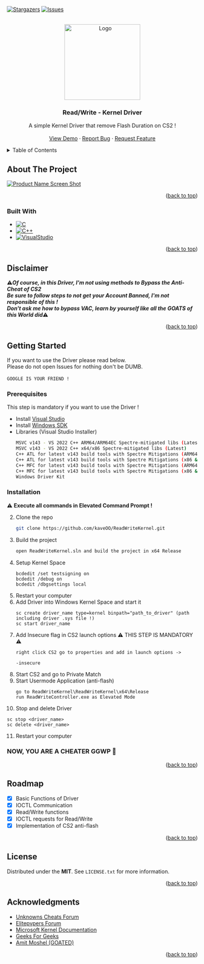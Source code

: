 <!-- Improved compatibility of back to top link: See: https://github.com/othneildrew/Best-README-Template/pull/73 -->
<a id="readme-top"></a>
<!--
*** Thanks for checking out the Best-README-Template. If you have a suggestion
*** that would make this better, please fork the repo and create a pull request
*** or simply open an issue with the tag "enhancement".
*** Don't forget to give the project a star!
*** Thanks again! Now go create something AMAZING! :D
-->



<!-- PROJECT SHIELDS -->
<!--
*** I'm using markdown "reference style" links for readability.
*** Reference links are enclosed in brackets [ ] instead of parentheses ( ).
*** See the bottom of this document for the declaration of the reference variables
*** for contributors-url, forks-url, etc. This is an optional, concise syntax you may use.
*** https://www.markdownguide.org/basic-syntax/#reference-style-links
-->

[![Stargazers][stars-shield]][stars-url]
[![Issues][issues-shield]][issues-url]

<!-- PROJECT LOGO -->
<br />
<div align="center">
  <a href="https://en.wikipedia.org/wiki/Protection_ring">
    <img src="https://cdn.ezo.io/wp-content/uploads/2024/08/image-1-1024x1024.png" alt="Logo" width="200" height="200">
  </a>

<h3 align="center">Read/Write - Kernel Driver</h3>

  <p align="center">
    A simple Kernel Driver that remove Flash Duration on CS2 !
    <br>
    <br />
    <a href="https://github.com/kaveOO/ReadWriteKernel">View Demo</a>
    &middot;
    <a href="https://github.com/kaveOO/ReadWriteKernel/issues/new?labels=bug&template=bug-report---.md">Report Bug</a>
    &middot;
    <a href="https://github.com/kaveOO/ReadWriteKernel/issues/new?labels=enhancement&template=feature-request---.md">Request Feature</a>
  </p>
</div>



<!-- TABLE OF CONTENTS -->
<details>
  <summary>Table of Contents</summary>
  <ol>
    <li>
      <a href="#about-the-project">About The Project</a>
      <ul>
        <li><a href="#built-with">Built With</a></li>
      </ul>
    </li>
    <li>
      <a href="#disclaimer">Disclaimer</a>
    </li>
    <li>
      <a href="#getting-started">Getting Started</a>
      <ul>
        <li><a href="#prerequisites">Prerequisites</a></li>
        <li><a href="#installation">Installation</a></li>
      </ul>
    </li>
    <li><a href="#roadmap">Roadmap</a></li>
    <li><a href="#license">License</a></li>
    <li><a href="#acknowledgments">Acknowledgments</a></li>
  </ol>
</details>



<!-- ABOUT THE PROJECT -->
## About The Project

[![Product Name Screen Shot][product-screenshot]](https://www.geeksforgeeks.org/kernel-in-operating-system/)

<p align="right">(<a href="#readme-top">back to top</a>)</p>



### Built With

* [![C][C]][C-url]
* [![C++][C++]][C++-url]
* [![VisualStudio][VisualStudio]][VisualStudio-url]

<p align="right">(<a href="#readme-top">back to top</a>)</p>


## Disclaimer

⚠️***Of course, in this Driver, I'm not using methods to Bypass the Anti-Cheat of CS2***
<br>
***Be sure to follow steps to not get your Account Banned, I'm not responsible of this !***
<br>
***Don't ask me how to bypass VAC, learn by yourself like all the GOATS of this World did***⚠️

<p align="right">(<a href="#disclaimer">back to top</a>)</p>

<!-- GETTING STARTED -->
## Getting Started

If you want to use the Driver please read below.
<br>
Please do not open Issues for nothing don't be DUMB.
<br>
<br>
`GOOGLE IS YOUR FRIEND !`

### Prerequisites

This step is mandatory if you want to use the Driver !
* Install [Visual Studio](https://visualstudio.microsoft.com/)
* Install [Windows SDK](https://developer.microsoft.com/en-us/windows/downloads/windows-sdk/) 
* Libraries (Visual Studio Installer)
  ```sh
  MSVC v143 - VS 2022 C++ ARM64/ARM64EC Spectre-mitigated libs (Latest)
  MSVC v143 - VS 2022 C++ x64/x86 Spectre-mitigated libs (Latest)
  C++ ATL for latest v143 build tools with Spectre Mitigations (ARM64/ARM64EC)
  C++ ATL for latest v143 build tools with Spectre Mitigations (x86 & x64)
  C++ MFC for latest v143 build tools with Spectre Mitigations (ARM64/ARM64EC)
  C++ MFC for latest v143 build tools with Spectre Mitigations (x86 & x64)
  Windows Driver Kit
  ```

### Installation
⚠️ **Execute all commands in Elevated Command Prompt !**

2. Clone the repo
   ```sh
   git clone https://github.com/kaveOO/ReadWriteKernel.git
   ```
3. Build the project
   ```sh
   open ReadWriteKernel.sln and build the project in x64 Release
   ```
4. Setup Kernel Space
   ```
   bcdedit /set testsigning on
   bcdedit /debug on
   bcdedit /dbgsettings local
   ```
5. Restart your computer
6. Add Driver into Windows Kernel Space and start it
   ```
   sc create driver_name type=kernel binpath="path_to_driver" (path including driver .sys file !)
   sc start driver_name
   ```
7. Add Insecure flag in CS2 launch options ⚠️ THIS STEP IS MANDATORY ⚠️
   ```
   right click CS2 go to properties and add in launch options ->
   
   -insecure
   ```
8. Start CS2 and go to Private Match
9. Start Usermode Application (anti-flash)
   ```
   go to ReadWriteKernel\ReadWriteKernel\x64\Release
   run ReadWriteController.exe as Elevated Mode
   ```
10. Stop and delete Driver
   ```
  sc stop <driver_name>
  sc delete <driver_name>
   ```
11. Restart your computer
### NOW, YOU ARE A CHEATER GGWP 🧌
   
<p align="right">(<a href="#readme-top">back to top</a>)</p>



<!-- USAGE EXAMPLES
## Usage

Use this space to show useful examples of how a project can be used. Additional screenshots, code examples and demos work well in this space. You may also link to more resources.

_For more examples, please refer to the [Documentation](https://example.com)_

<p align="right">(<a href="#readme-top">back to top</a>)</p>



<!-- ROADMAP -->
## Roadmap

- [x] Basic Functions of Driver
- [x] IOCTL Communication
- [x] Read/Write functions
- [x] IOCTL requests for Read/Write
- [x] Implementation of CS2 anti-flash
<p align="right">(<a href="#readme-top">back to top</a>)</p>



<!-- CONTRIBUTING
## Contributing

Contributions are what make the open source community such an amazing place to learn, inspire, and create. Any contributions you make are **greatly appreciated**.

If you have a suggestion that would make this better, please fork the repo and create a pull request. You can also simply open an issue with the tag "enhancement".
Don't forget to give the project a star! Thanks again!

1. Fork the Project
2. Create your Feature Branch (`git checkout -b feature/AmazingFeature`)
3. Commit your Changes (`git commit -m 'Add some AmazingFeature'`)
4. Push to the Branch (`git push origin feature/AmazingFeature`)
5. Open a Pull Request

<p align="right">(<a href="#readme-top">back to top</a>)</p>

### Top contributors:

<a href="https://github.com/kaveOO/ReadWriteKernel/graphs/contributors">
  <img src="https://contrib.rocks/image?repo=kaveOO/ReadWriteKernel" alt="contrib.rocks image" />
</a>



<!-- LICENSE -->
## License

Distributed under the **MIT**. See `LICENSE.txt` for more information.

<p align="right">(<a href="#readme-top">back to top</a>)</p>



<!-- CONTACT
## Contact

Your Name - [@kaveofps](https://twitter.com/kaveofps) - email@email_client.com

Project Link -> [https://github.com/kaveOO/ReadWriteKernel](https://github.com/kaveOO/ReadWriteKernel)

<p align="right">(<a href="#readme-top">back to top</a>)</p>



<!-- ACKNOWLEDGMENTS -->
## Acknowledgments

* [Unknowns Cheats Forum](https://www.unknowncheats.me/forum/index.php)
* [Elitepvpers Forum](https://www.elitepvpers.com/)
* [Microsoft Kernel Documentation](https://learn.microsoft.com/en-us/windows-hardware/drivers/ddi/_kernel/)
* [Geeks For Geeks](https://www.geeksforgeeks.org/)
* [Amit Moshel (GOATED)](https://medium.com/@amitmoshel70)

<p align="right">(<a href="#readme-top">back to top</a>)</p>



<!-- MARKDOWN LINKS & IMAGES -->
<!-- https://www.markdownguide.org/basic-syntax/#reference-style-links -->
[stars-shield]: https://img.shields.io/github/stars/kaveOO/ReadWriteKernel.svg?style=for-the-badge
[stars-url]: https://github.com/kaveOO/ReadWriteKernel/stargazers
[issues-shield]: https://img.shields.io/github/issues/kaveOO/ReadWriteKernel.svg?style=for-the-badge
[issues-url]: https://github.com/kaveOO/ReadWriteKernel/issues
[product-screenshot]: https://upload.wikimedia.org/wikipedia/commons/thumb/8/8f/Kernel_Layout.svg/1280px-Kernel_Layout.svg.png
[C]: https://img.shields.io/badge/c-%2300599C.svg?style=for-the-badge&logo=c&logoColor=white
[C-url]: https://en.wikipedia.org/wiki/C_(programming_language)
[C++]: https://img.shields.io/badge/c++-%2300599C.svg?style=for-the-badge&logo=c%2B%2B&logoColor=white
[C++-url]: https://en.wikipedia.org/wiki/C%2B%2B
[VisualStudio]: https://img.shields.io/badge/Visual%20Studio-5C2D91.svg?style=for-the-badge&logo=visual-studio&logoColor=white
[VisualStudio-url]: https://visualstudio.microsoft.com/
